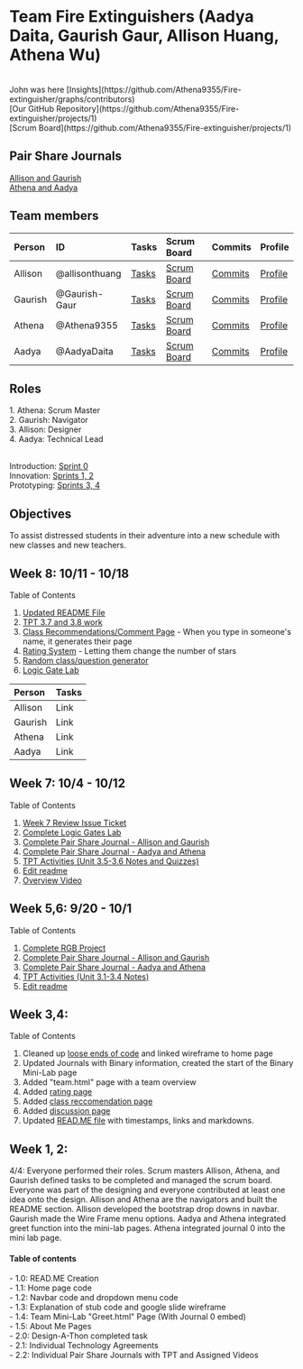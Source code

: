 <h1>Team Fire Extinguishers (Aadya Daita, Gaurish Gaur, Allison Huang, Athena Wu)</h1><br>
John was here
[Insights](https://github.com/Athena9355/Fire-extinguisher/graphs/contributors)<br>
[Our GitHub Repository](https://github.com/Athena9355/Fire-extinguisher/projects/1) <br>
[Scrum Board](https://github.com/Athena9355/Fire-extinguisher/projects/1)<br>

<h2>Pair Share Journals</h2>

[Allison and Gaurish](https://docs.google.com/document/d/1aSwI7qBKnmvwyLkyffUaa-BpgM00lsl8RINiMVWxSHA/edit)<br>
[Athena and Aadya](https://docs.google.com/document/d/12fsg1UKn_jaHmgELA5jITQyEVaJ7ZVFesGmUcsMG4zk/edit)<br>
<h2>Team members</h2>

| Person      |  ID   | Tasks  | Scrum Board  | Commits  |  Profile  |
| :---        |  :--- | :---   | :---         |  :---    | :---      |
| Allison     | @allisonthuang | [Tasks](https://github.com/Athena9355/Fire-extinguisher/issues?q=assignee%3Aallisonthuang+is%3Aopen) | [Scrum Board](https://github.com/Athena9355/Fire-extinguisher/projects/1?card_filter_query=assignee%3Aallisonthuang) | [Commits](https://github.com/Athena9355/Fire-extinguisher/commits?author=allisonthuang) | [Profile](https://github.com/allisonthuang) |
| Gaurish     | @Gaurish-Gaur  | [Tasks](https://github.com/Athena9355/Fire-extinguisher/issues?q=assignee%3AGaurish-Gaur+is%3Aopen) | [Scrum Board](https://github.com/Athena9355/Fire-extinguisher/projects/1?card_filter_query=assignee%3Agaurish-gaur) | [Commits](https://github.com/Athena9355/Fire-extinguisher/commits?author=Gaurish-Gaur) | [Profile](https://github.com/Gaurish-Gaur) |
| Athena      | @Athena9355  |  [Tasks](https://github.com/Athena9355/Fire-extinguisher/issues?q=assignee%3AAthena9355+is%3Aopen   ) | [Scrum Board](https://github.com/Athena9355/Fire-extinguisher/projects/1?card_filter_query=assignee%3Aathena9355r)  | [Commits](https://github.com/Athena9355/Fire-extinguisher/commits?author=Athena9355) | [Profile](https://github.com/Athena9355) |
| Aadya       | @AadyaDaita  | [Tasks](https://github.com/Athena9355/Fire-extinguisher/issues?q=is%3Aopen) | [Scrum Board](https://github.com/Athena9355/Fire-extinguisher/projects/1?card_filter_query=assignee%3Aaadyadaita)  | [Commits](https://github.com/Athena9355/Fire-extinguisher/commits?author=AadyaDaita) | [Profile](https://github.com/AadyaDaita) |

<h2>Roles</h2>
1. Athena: Scrum Master <br>
2. Gaurish: Navigator <br>
3. Allison: Designer <br>
4. Aadya: Technical Lead <br>
<br>

Introduction: [Sprint 0](https://www.youtube.com/watch?v=cEhrHq4HBoQ)<br>
Innovation: [Sprints 1, 2](https://github.com/Athena9355/Fire-extinguisher/projects/1#card-68118584)<br>
Prototyping: [Sprints 3, 4](https://github.com/Athena9355/Fire-extinguisher/projects/1#card-68494924)<br>

<h2>Objectives</h2>
To assist distressed students in their adventure into a new schedule with new classes and new teachers. <br>


<h2>Week 8: 10/11 - 10/18</h2>
Table of Contents <br>

1. [Updated README File](https://github.com/Athena9355/Fire-extinguisher#readme)<br>
2. [TPT 3.7 and 3.8 work](https://github.com/Athena9355/Fire-extinguisher/issues/63)<br>
2. [Class Recommendations/Comment Page](https://github.com/Athena9355/Fire-extinguisher/issues/77) - When you type in someone's name, it generates their page<br>
3. [Rating System](https://github.com/Athena9355/Fire-extinguisher/issues/78) - Letting them change the number of stars<br>
4. [Random class/question generator](https://github.com/Athena9355/Fire-extinguisher/issues/80)<br>
5. [Logic Gate Lab](https://github.com/Athena9355/Fire-extinguisher/issues/70)<br>

| Person      |  Tasks |
| :---        |  :--- |
|Allison | Link |
|Gaurish | Link|
|Athena | Link|
|Aadya |Link |

<h2>Week 7: 10/4 - 10/12</h2>
Table of Contents <br>

1. [Week 7 Review Issue Ticket](https://github.com/Athena9355/Fire-extinguisher/issues/76)
2. [Complete Logic Gates Lab](https://github.com/Athena9355/Fire-extinguisher/issues/70)<br>
3. [Complete Pair Share Journal - Allison and Gaurish](https://docs.google.com/document/d/1aSwI7qBKnmvwyLkyffUaa-BpgM00lsl8RINiMVWxSHA/edit)<br>
4. [Complete Pair Share Journal - Aadya and Athena](https://docs.google.com/document/d/12fsg1UKn_jaHmgELA5jITQyEVaJ7ZVFesGmUcsMG4zk/edit)<br>
5. [TPT Activities (Unit 3.5-3.6 Notes and Quizzes)](https://github.com/Athena9355/Fire-extinguisher/issues/63)<br>
6. [Edit readme](https://github.com/Athena9355/Fire-extinguisher#readme)<br>
7. [Overview Video](https://youtu.be/PQRbqzDWXdo)<br>

<h2>Week 5,6: 9/20 - 10/1</h2>
Table of Contents <br>

1. [Complete RGB Project](https://github.com/Athena9355/Fire-extinguisher/issues/68)<br>
2. [Complete Pair Share Journal - Allison and Gaurish](https://docs.google.com/document/d/1aSwI7qBKnmvwyLkyffUaa-BpgM00lsl8RINiMVWxSHA/edit)<br>
3. [Complete Pair Share Journal - Aadya and Athena](https://docs.google.com/document/d/12fsg1UKn_jaHmgELA5jITQyEVaJ7ZVFesGmUcsMG4zk/edit)<br>
4. [TPT Activities (Unit 3.1-3.4 Notes)](https://github.com/Athena9355/Fire-extinguisher/issues/63)<br>
5. [Edit readme](https://github.com/Athena9355/Fire-extinguisher#readme)<br>

<h2>Week 3,4:</h2>
Table of Contents <br>

1. Cleaned up [loose ends of code](https://github.com/Athena9355/Fire-extinguisher/commit/f386dd12a6274aa8063eca39c48c772f5e967a34) and linked wireframe to home page
2. Updated Journals with Binary information, created the start of the Binary Mini-Lab page
3. Added "team.html" page with a team overview
4. Added [rating page](https://github.com/Athena9355/Fire-extinguisher/commit/e1a6509c6133f152945858232cc67f678552c160)
5. Added [class reccomendation page](https://github.com/Athena9355/Fire-extinguisher/commit/c8c0b098ae679aed5f2f6d3e40d865a037592b18)
6. Added [discussion page](https://github.com/Athena9355/Fire-extinguisher/commit/c8c0b098ae679aed5f2f6d3e40d865a037592b18)
7. Updated [READ.ME file](https://github.com/Athena9355/Fire-extinguisher#readme) with timestamps, links and markdowns.


<h2>Week 1, 2:</h2>
4/4: Everyone performed their roles. Scrum masters Allison, Athena,
and Gaurish defined tasks to be completed and managed the scrum board.
Everyone was part of the designing and everyone contributed at least one idea onto the design.
Allison and Athena are the navigators and built the README section. Allison developed the bootstrap drop downs in navbar.
Gaurish made the Wire Frame menu options. Aadya and Athena integrated greet function into the mini-lab pages.
Athena integrated journal 0 into the mini lab page.

<h4>Table of contents</h4>
- 1.0: READ.ME Creation<br>
- 1.1: Home page code<br>
- 1.2: Navbar code and dropdown menu code<br>
- 1.3: Explanation of stub code and google slide wireframe<br>
- 1.4: Team Mini-Lab "Greet.html" Page (With Journal 0 embed)<br>
- 1.5: About Me Pages<br>
- 2.0: Design-A-Thon completed task<br>
- 2.1: Individual Technology Agreements<br>
- 2.2: Individual Pair Share Journals with TPT and Assigned Videos<br>
